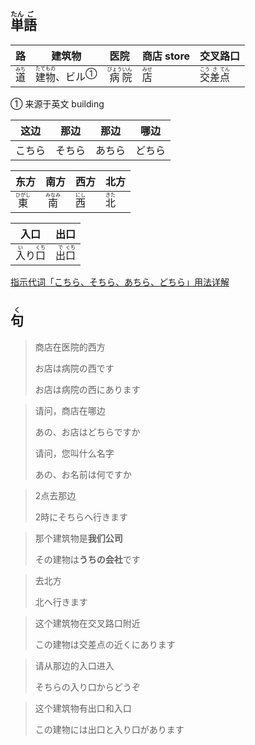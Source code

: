 ## <ruby>単<rt>たん</rt>語<rt>ご</rt></ruby>

| 路                           | 建筑物                                                       | 医院                                          | 商店 store                   | 交叉路口                                                 |
| ---------------------------- | ------------------------------------------------------------ | --------------------------------------------- | ---------------------------- | -------------------------------------------------------- |
| <ruby>道<rt>みち</rt></ruby> | <ruby>建<rt>たて</rt>物<rt>もの</rt></ruby>、<a>ビル</a><sup>①</sup> | <ruby>病<rt>びょう</rt>院<rt>いん</rt></ruby> | <ruby>店<rt>みせ</rt></ruby> | <ruby>交<rt>こう</rt>差<rt>さ</rt>点<rt>てん</rt></ruby> |

① 来源于英文 building

| 这边  | 那边  | 那边  | 哪边  |
| --- | --- | --- | --- |
| こちら | そちら | あちら | どちら |

| 东方                         | 南方                         | 西方                        | 北方                        |
| -------------------------- | -------------------------- | ------------------------- | ------------------------- |
| <ruby>東<rt>ひがし</rt></ruby> | <ruby>南<rt>みなみ</rt></ruby> | <ruby>西<rt>にし</rt></ruby> | <ruby>北<rt>きた</rt></ruby> |

| 入口                                                 | 出口                                   |
| -------------------------------------------------- | ------------------------------------ |
| <ruby>入<rt>い</rt>り</ruby><ruby>口<rt>くち</rt></ruby> | <ruby>出<rt>で</rt>口<rt>くち</rt></ruby> |

[指示代词「こちら、そちら、あちら、どちら」用法详解](https://www.douban.com/note/502493342/?_i=0895848oxT1-XF '豆瓣：指示代词「こちら、そちら、あちら、どちら」用法详解')

## <ruby>句<rt>く</rt></ruby>

> 商店在医院的西方
> 
> お店は病院の西です
> 
> お店は病院の西にあります

> 请问，商店在哪边
> 
> あの、お店はどちらですか
> 
> 请问，您叫什么名字
> 
> あの、お名前は何ですか

> 2点去那边
> 
> 2時にそちらへ行きます

> 那个建筑物是**我们公司**
> 
> その建物は**うちの会社**です

> 去北方
> 
> 北へ行きます

> 这个建筑物在交叉路口附近
> 
> この建物は交差点の近くにあります

> 请从那边的入口进入
> 
> そちらの入り口からどうぞ

> 这个建筑物有出口和入口
>
> この建物には出口と入り口があります
